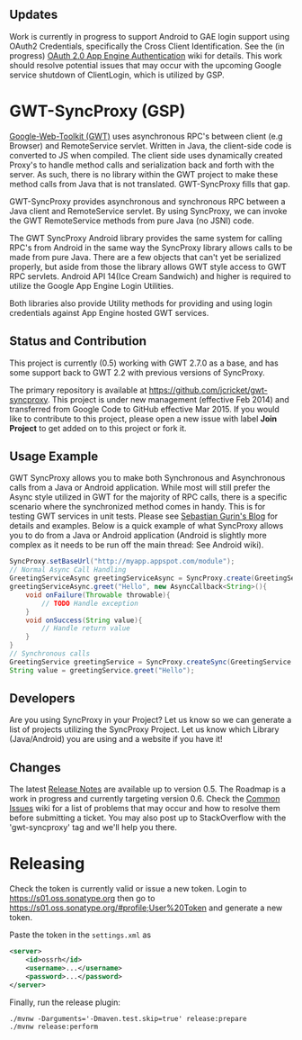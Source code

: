 ## Updates

Work is currently in progress to support Android to GAE login support using OAuth2 Credentials, specifically the Cross Client Identification. See the (in progress) [OAuth 2.0 App Engine Authentication](https://github.com/jcricket/gwt-syncproxy/wiki/OAuth-2.0-App-Engine-Authentication) wiki for details. This work should resolve potential issues that may occur with the upcoming Google service shutdown of ClientLogin, which is utilized by GSP.

# GWT-SyncProxy (GSP)

[Google-Web-Toolkit (GWT)](http://www.gwtproject.org/) uses asynchronous RPC's between client (e.g Browser) and RemoteService servlet. Written in Java, the client-side code is converted to JS when compiled. The client side uses dynamically created Proxy's to handle method calls and serialization back and forth with the server. As such, there is no library within the GWT project to make these method calls from Java that is not translated. GWT-SyncProxy fills that gap.

GWT-SyncProxy provides asynchronous and synchronous RPC between a Java client and RemoteService servlet. By using SyncProxy, we can invoke the GWT RemoteService methods from pure Java (no JSNI) code.

The GWT SyncProxy Android library provides the same system for calling RPC's from Android in the same way the SyncProxy library allows calls to be made from pure Java. There are a few objects that can't yet be serialized properly, but aside from those the library allows GWT style access to GWT RPC servlets. Android API 14(Ice Cream Sandwich) and higher is required to utilize the Google App Engine Login Utilities.

Both libraries also provide Utility methods for providing and using login credentials against App Engine hosted GWT services.

## Status and Contribution

This project is currently (0.5) working with GWT 2.7.0 as a base, and has some support back to GWT 2.2 with previous versions of SyncProxy.

The primary repository is available at https://github.com/jcricket/gwt-syncproxy. This project is under new management (effective Feb 2014) and transferred from Google Code to GitHub effective Mar 2015. If you would like to contribute to this project, please open a new issue with label **Join Project** to get added on to this project or fork it.

## Usage Example

GWT SyncProxy allows you to make both Synchronous and Asynchronous calls from a Java or Android application. While most will still prefer the Async style utilized in GWT for the majority of RPC calls, there is a specific scenario where the synchronized method comes in handy. This is for testing GWT services in unit tests. Please see [Sebastian Gurin's Blog](http://cancerberonia.blogspot.com/2012/10/testing-gwt-service-classes.html) for details and examples. Below is a quick example of what SyncProxy allows you to do from a Java or Android application (Android is slightly more complex as it needs to be run off the main thread: See Android wiki).
```java
SyncProxy.setBaseUrl("http://myapp.appspot.com/module");
// Normal Async Call Handling
GreetingServiceAsync greetingServiceAsync = SyncProxy.create(GreetingService.class);
greetingServiceAsync.greet("Hello", new AsyncCallback<String>(){
    void onFailure(Throwable throwable){
        // TODO Handle exception
    }
    void onSuccess(String value){
        // Handle return value
    } 
}
// Synchronous calls
GreetingService greetingService = SyncProxy.createSync(GreetingService.class);
String value = greetingService.greet("Hello");
```

## Developers

Are you using SyncProxy in your Project? Let us know so we can generate a list of projects utilizing the SyncProxy Project. Let us know which Library (Java/Android) you are using and a website if you have it!

## Changes

The latest [Release Notes](https://github.com/jcricket/gwt-syncproxy/wiki/Release-Notes) are available up to version 0.5. The Roadmap is a work in progress and currently targeting version 0.6. Check the [Common Issues](https://github.com/jcricket/gwt-syncproxy/wiki/Common-Issues) wiki for a list of problems that may occur and how to resolve them before submitting a ticket. You may also post up to StackOverflow with the 'gwt-syncproxy' tag and we'll help you there.


# Releasing

Check the token is currently valid or issue a new token. Login to https://s01.oss.sonatype.org then go to https://s01.oss.sonatype.org/#profile;User%20Token and generate a new token.

Paste the token in the `settings.xml` as
```xml
<server>
    <id>ossrh</id>
    <username>...</username>
    <password>...</password>
</server>
```

Finally, run the release plugin:
```shell
./mvnw -Darguments='-Dmaven.test.skip=true' release:prepare
./mvnw release:perform
```
